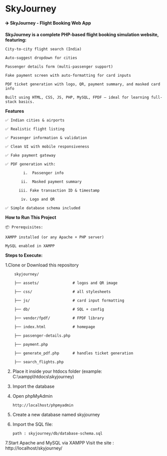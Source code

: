 # SkyJourney


**✈️ SkyJourney - Flight Booking Web App**


**SkyJourney is a complete PHP-based flight booking simulation website, featuring:**

    City-to-city flight search (India)

    Auto-suggest dropdown for cities

    Passenger details form (multi-passenger support)

    Fake payment screen with auto-formatting for card inputs

    PDF ticket generation with logo, QR, payment summary, and masked card info

    Built using HTML, CSS, JS, PHP, MySQL, FPDF — ideal for learning full-stack basics.



**Features**

    ✅ Indian cities & airports

    ✅ Realistic flight listing

    ✅ Passenger information & validation

    ✅ Clean UI with mobile responsiveness

    ✅ Fake payment gateway

    ✅ PDF generation with:

            i.  Passenger info
    
           ii.  Masked payment summary

          iii. Fake transaction ID & timestamp

           iv. Logo and QR

    ✅ Simple database schema included



**How to Run This Project**

    📦 Prerequisites:
  
    XAMPP installed (or any Apache + PHP server)

    MySQL enabled in XAMPP



**Steps to Execute:**

1.Clone or Download this repository

        skyjourney/
        
        ├── assets/               # logos and QR image
        
        ├── css/                  # all stylesheets
        
        ├── js/                   # card input formatting
        
        ├── db/                   # SQL + config
        
        ├── vendor/fpdf/          # FPDF library
        
        ├── index.html            # homepage
        
        ├── passenger-details.php
        
        ├── payment.php
        
        ├── generate_pdf.php      # handles ticket generation
        
        ├── search_flights.php
        

2. Place it inside your htdocs folder (example: C:\xampp\htdocs\skyjourney)

3. Import the database

4. Open phpMyAdmin

       http://localhost/phpmyadmin

6. Create a new database named skyjourney

7. Import the SQL file:
   
       path : skyjourney/db/database-schema.sql

7.Start Apache and MySQL via XAMPP
    Visit the site : http://localhost/skyjourney/
